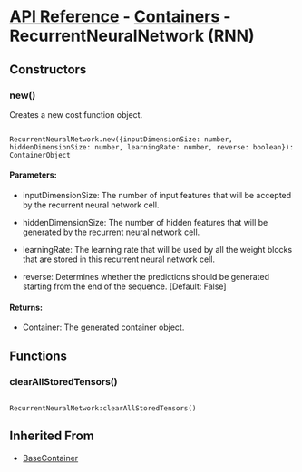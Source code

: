 # [API Reference](../../API.md) - [Containers](../Containers.md) - RecurrentNeuralNetwork (RNN)

## Constructors

### new()

Creates a new cost function object.

```

RecurrentNeuralNetwork.new({inputDimensionSize: number, hiddenDimensionSize: number, learningRate: number, reverse: boolean}): ContainerObject

```

#### Parameters:

* inputDimensionSize: The number of input features that will be accepted by the recurrent neural network cell.

* hiddenDimensionSize: The number of hidden features that will be generated by the recurrent neural network cell.

* learningRate: The learning rate that will be used by all the weight blocks that are stored in this recurrent neural network cell.

* reverse: Determines whether the predictions should be generated starting from the end of the sequence. [Default: False]

#### Returns:

* Container: The generated container object.

## Functions

### clearAllStoredTensors()

```

RecurrentNeuralNetwork:clearAllStoredTensors()

```

## Inherited From

* [BaseContainer](../BaseContainer.md)
